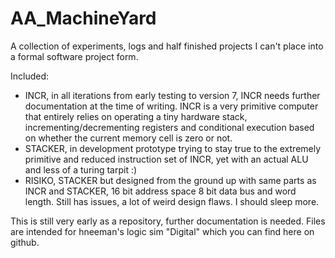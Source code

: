 # AA_MachineYard
 A collection of experiments, logs and half finished projects I can't place into a formal software project form.

 Included:
 - INCR, in all iterations from early testing to version 7, INCR needs further documentation at the time of writing. INCR is a very primitive computer that entirely relies on operating a tiny hardware stack, incrementing/decrementing registers and conditional execution based on whether the current memory cell is zero or not.
 - STACKER, in development prototype trying to stay true to the extremely primitive and reduced instruction set of INCR, yet with an actual ALU and less of a turing tarpit :)
 - RISIKO, STACKER but designed from the ground up with same parts as INCR and STACKER, 16 bit address space 8 bit data bus and word length. Still has issues, a lot of weird design flaws. I should sleep more.
 
 This is still very early as a repository, further documentation is needed. Files are intended for hneeman's logic sim "Digital" which you can find here on github.